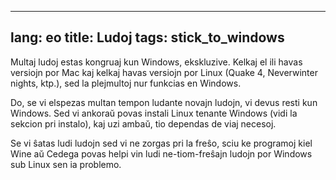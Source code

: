 

---
lang: eo
title: Ludoj
tags: stick_to_windows
---

Multaj ludoj estas kongruaj kun Windows, ekskluzive. Kelkaj el ili havas versiojn por Mac kaj kelkaj havas versiojn por Linux (Quake 4, Neverwinter nights, ktp.), sed la plejmultoj nur funkcias en Windows.

Do, se vi elspezas multan tempon ludante novajn ludojn, vi devus resti kun Windows. Sed vi ankoraŭ povas instali Linux tenante Windows (vidi la sekcion pri instalo), kaj uzi ambaŭ, tio dependas de viaj necesoj.

Se vi ŝatas ludi ludojn sed vi ne zorgas pri la freŝo, sciu ke programoj kiel Wine aŭ Cedega povas helpi vin ludi ne-tiom-freŝajn ludojn por Windows sub Linux sen ia problemo.


